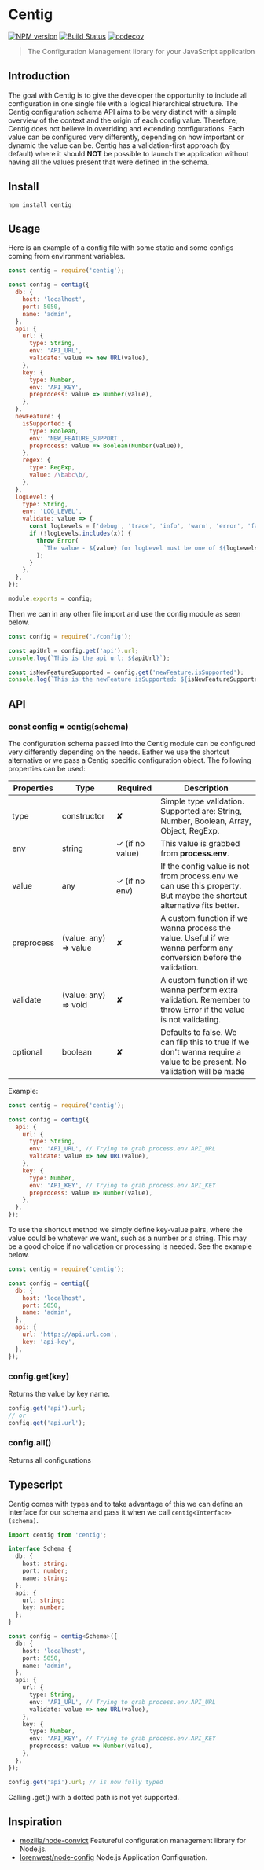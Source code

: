 # Centig

[![NPM version](https://img.shields.io/npm/v/centig.svg)](https://www.npmjs.org/package/centig)
[![Build Status](https://travis-ci.org/Alexloof/centig.svg?branch=master)](https://travis-ci.org/Alexloof/centig)
[![codecov](https://codecov.io/gh/Alexloof/centig/branch/master/graph/badge.svg)](https://codecov.io/gh/Alexloof/centig)

> The Configuration Management library for your JavaScript application

## Introduction

The goal with Centig is to give the developer the opportunity to include all configuration in one single file with a logical hierarchical structure. The Centig configuration schema API aims to be very distinct with a simple overview of the context and the origin of each config value. Therefore, Centig does not believe in overriding and extending configurations. Each value can be configured very differently, depending on how important or dynamic the value can be. Centig has a validation-first approach (by default) where it should **NOT** be possible to launch the application without having all the values ​​present that were defined in the schema.

## Install

```shell
npm install centig
```

## Usage

Here is an example of a config file with some static and some configs coming from environment variables.

```javascript
const centig = require('centig');

const config = centig({
  db: {
    host: 'localhost',
    port: 5050,
    name: 'admin',
  },
  api: {
    url: {
      type: String,
      env: 'API_URL',
      validate: value => new URL(value),
    },
    key: {
      type: Number,
      env: 'API_KEY',
      preprocess: value => Number(value),
    },
  },
  newFeature: {
    isSupported: {
      type: Boolean,
      env: 'NEW_FEATURE_SUPPORT',
      preprocess: value => Boolean(Number(value)),
    },
    regex: {
      type: RegExp,
      value: /\babc\b/,
    },
  },
  logLevel: {
    type: String,
    env: 'LOG_LEVEL',
    validate: value => {
      const logLevels = ['debug', 'trace', 'info', 'warn', 'error', 'fatal'];
      if (!logLevels.includes(x)) {
        throw Error(
          `The value - ${value} for logLevel must be one of ${logLevels}`,
        );
      }
    },
  },
});

module.exports = config;
```

Then we can in any other file import and use the config module as seen below.

```javascript
const config = require('./config');

const apiUrl = config.get('api').url;
console.log(`This is the api url: ${apiUrl}`);

const isNewFeatureSupported = config.get('newFeature.isSupported');
console.log(`This is the newFeature isSupported: ${isNewFeatureSupported}`);
```

## API

### const config = centig(schema)

The configuration schema passed into the Centig module can be configured very differently depending on the needs. Eather we use the shortcut alternative or we pass a Centig specific configuration object. The following properties can be used:

| Properties | Type                  | Required        | Description                                                                                                             |
| ---------- | --------------------- | --------------- | ----------------------------------------------------------------------------------------------------------------------- |
| type       | constructor           | ✘               | Simple type validation. Supported are: String, Number, Boolean, Array, Object, RegExp.                                  |
| env        | string                | ✓ (if no value) | This value is grabbed from **process.env**.                                                                             |
| value      | any                   | ✓ (if no env)   | If the config value is not from process.env we can use this property. But maybe the shortcut alternative fits better.   |
| preprocess | (value: any) => value | ✘               | A custom function if we wanna process the value. Useful if we wanna perform any conversion before the validation.       |
| validate   | (value: any) => void  | ✘               | A custom function if we wanna perform extra validation. Remember to throw Error if the value is not validating.         |
| optional   | boolean               | ✘               | Defaults to false. We can flip this to true if we don't wanna require a value to be present. No validation will be made |

Example:

```javascript
const centig = require('centig');

const config = centig({
  api: {
    url: {
      type: String,
      env: 'API_URL', // Trying to grab process.env.API_URL
      validate: value => new URL(value),
    },
    key: {
      type: Number,
      env: 'API_KEY', // Trying to grab process.env.API_KEY
      preprocess: value => Number(value),
    },
  },
});
```

To use the shortcut method we simply define key-value pairs, where the value could be whatever we want, such as a number or a string. This may be a good choice if no validation or processing is needed. See the example below.

```javascript
const centig = require('centig');

const config = centig({
  db: {
    host: 'localhost',
    port: 5050,
    name: 'admin',
  },
  api: {
    url: 'https://api.url.com',
    key: 'api-key',
  },
});
```

### config.get(key)

Returns the value by key name.

```javascript
config.get('api').url;
// or
config.get('api.url');
```

### config.all()

Returns all configurations

## Typescript

Centig comes with types and to take advantage of this we can define an interface for our schema and pass it when we call `centig<Interface>(schema)`.

```typescript
import centig from 'centig';

interface Schema {
  db: {
    host: string;
    port: number;
    name: string;
  };
  api: {
    url: string;
    key: number;
  };
}

const config = centig<Schema>({
  db: {
    host: 'localhost',
    port: 5050,
    name: 'admin',
  },
  api: {
    url: {
      type: String,
      env: 'API_URL', // Trying to grab process.env.API_URL
      validate: value => new URL(value),
    },
    key: {
      type: Number,
      env: 'API_KEY', // Trying to grab process.env.API_KEY
      preprocess: value => Number(value),
    },
  },
});

config.get('api').url; // is now fully typed
```

Calling .get() with a dotted path is not yet supported.

## Inspiration

- [mozilla/node-convict](https://github.com/mozilla/node-convict) Featureful configuration management library for Node.js.
- [lorenwest/node-config](https://github.com/lorenwest/node-config) Node.js Application Configuration.
